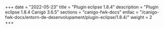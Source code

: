 +++
date        = "2022-05-23"
title       = "Plugin eclipse 1.8.4"
description = "Plugin eclipse 1.8.4 Canigó 3.6.5"
sections    = "canigo-fwk-docs"
enllac		= "/canigo-fwk-docs/entorn-de-desenvolupament/plugin-eclipse/1.8.4/"
weight		= 2
+++
